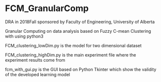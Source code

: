# FCM_GranularComp
DRA in 2018Fall sponsored by Faculty of Engineering, University of Alberta

Granular Computing on data analysis based on Fuzzy C-mean Clustering with using
python3

FCM_clustering_lowDim.py is the model for two dimensional dataset

FCM_clustering_highDim.py is the main experiment file where the experiment
results come from

fcm_with_gui.py is the GUI based on Python Tkinter which show the validity of
the developed learning model

